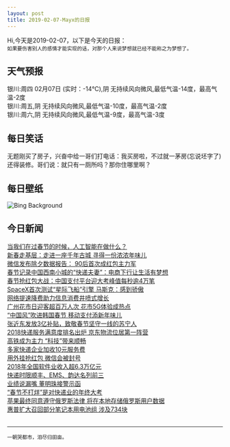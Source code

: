 ```yaml
---
layout: post
title: 2019-02-07-Mayx的日报
---
```


Hi,今天是2019-02-07，以下是今天的日报：<br><small>
如果要伤害别人的感情才能实现的话，对那个人来说梦想就已经不能称之为梦想了。</small><!--more-->
## 天气预报
银川:周四 02月07日 (实时：-14℃),阴 无持续风向微风,最低气温-14度，最高气温-2度<br>银川:周五,阴 无持续风向微风,最低气温-10度，最高气温-2度<br>银川:周六,阴 无持续风向微风,最低气温-9度，最高气温-3度
## 每日笑话
无题刚买了房子，兴奋中给一哥们打电话：我买房啦，不过就一茅房(忘说坯字了)还得装修。哥们说：就只有一厕所吗？那你住哪里啊？
## 每日壁纸
![Bing Background](https://cn.bing.com/az/hprichbg/rb/Punakaiki_EN-US3494641151_1920x1080.jpg "For Waitangi Day, the Pancake Rocks on New Zealand’s South Island (© Michael Reusse/Westend61/Offset)")
## 今日新闻

[当我们在过春节的时候，人工智能在做什么？](http://it.people.com.cn/n1/2019/0206/c1009-30614971.html)   
[新春走基层：走进一座千年古城 寻得一份浓浓年味儿](http://it.people.com.cn/n1/2019/0206/c1009-30614942.html)   
[微信发布除夕数据报告： 90后首次成红包主力军](http://it.people.com.cn/n1/2019/0205/c1009-30614574.html)   
[春节记录中国西南小城的“快递夫妻”：电商下行让生活有梦想](http://it.people.com.cn/n1/2019/0205/c1009-30614508.html)   
[春节抢红包大战：中国支付平台迎大考峰值每秒逾4万笔](http://it.people.com.cn/n1/2019/0205/c1009-30614389.html)   
[SpaceX首次测试“星际飞船”引擎 马斯克：感到骄傲](http://it.people.com.cn/n1/2019/0204/c1009-30614202.html)   
[网络提速降费助力信息消费井喷式增长](http://it.people.com.cn/n1/2019/0204/c1009-30614201.html)   
[广州花市日迎客超百万人次 花市5G体验成热点](http://it.people.com.cn/n1/2019/0204/c1009-30614210.html)   
[“中国风”吹进韩国春节 移动支付添新年味儿](http://it.people.com.cn/n1/2019/0204/c1009-30614209.html)   
[张近东发放3亿补贴，致敬春节坚守一线的苏宁人](http://it.people.com.cn/n1/2019/0203/c1009-30613720.html)   
[2018快递服务满意度排名出炉 京东物流位居第一阵营](http://it.people.com.cn/n1/2019/0203/c1009-30613696.html)   
[高铁成为主力 “科技”带来顺畅](http://it.people.com.cn/n1/2019/0203/c1009-30611199.html)   
[多家快递企业加收10元服务费](http://it.people.com.cn/n1/2019/0203/c1009-30611228.html)   
[用外挂抢红包 微信会被封号](http://it.people.com.cn/n1/2019/0203/c1009-30611198.html)   
[2018年全国软件业收入超6.3万亿元](http://it.people.com.cn/n1/2019/0203/c1009-30611191.html)   
[快递时限顺丰、EMS、韵达名列前三](http://it.people.com.cn/n1/2019/0203/c1009-30611194.html)   
[业绩说漏嘴 董明珠接警示函](http://it.people.com.cn/n1/2019/0203/c1009-30611193.html)   
[“春节不打烊”是对快递业的年终大考](http://it.people.com.cn/n1/2019/0203/c1009-30611188.html)   
[苹果最终同意遵守俄罗斯法律 将在本地存储俄罗斯用户数据](http://it.people.com.cn/n1/2019/0203/c1009-30611151.html)   
[惠普扩大召回部分笔记本用电池组 涉及734块](http://it.people.com.cn/n1/2019/0203/c1009-30611175.html)   
<br />

***

<small>一朝哭都市，泪尽归田亩。</small>
